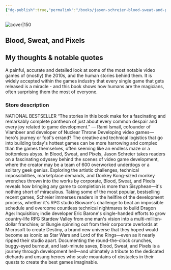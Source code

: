 ```yaml
---
{"dg-publish":true,"permalink":"/books/jason-schreier-blood-sweat-and-pixels/","title":"\"Blood, Sweat, and Pixels\"","tags":["video-games","non-fiction","business"]}
---
```




![cover|150](http://books.google.com/books/content?id=-bK-DQAAQBAJ&printsec=frontcover&img=1&zoom=1&edge=curl&source=gbs_api)

## Blood, Sweat, and Pixels

## My thoughts & notable quotes

A painful, accurate and detailed look at some of the most notable video games of (mostly) the 2010s, and the human stories behind them. It is widely accepted within the games industry that every single game that gets released is a miracle - and this book shows how humans are the magicians, often surprising them the most of everyone.

### Store description

NATIONAL BESTSELLER “The stories in this book make for a fascinating and remarkably complete pantheon of just about every common despair and every joy related to game development.” — Rami Ismail, cofounder of Vlambeer and developer of Nuclear Throne Developing video games—hero's journey or fool's errand? The creative and technical logistics that go into building today's hottest games can be more harrowing and complex than the games themselves, often seeming like an endless maze or a bottomless abyss. In Blood, Sweat, and Pixels, Jason Schreier takes readers on a fascinating odyssey behind the scenes of video game development, where the creator may be a team of 600 overworked underdogs or a solitary geek genius. Exploring the artistic challenges, technical impossibilities, marketplace demands, and Donkey Kong-sized monkey wrenches thrown into the works by corporate, Blood, Sweat, and Pixels reveals how bringing any game to completion is more than Sisyphean—it's nothing short of miraculous. Taking some of the most popular, bestselling recent games, Schreier immerses readers in the hellfire of the development process, whether it's RPG studio Bioware's challenge to beat an impossible schedule and overcome countless technical nightmares to build Dragon Age: Inquisition; indie developer Eric Barone's single-handed efforts to grow country-life RPG Stardew Valley from one man's vision into a multi-million-dollar franchise; or Bungie spinning out from their corporate overlords at Microsoft to create Destiny, a brand new universe that they hoped would become as iconic as Star Wars and Lord of the Rings—even as it nearly ripped their studio apart. Documenting the round-the-clock crunches, buggy-eyed burnout, and last-minute saves, Blood, Sweat, and Pixels is a journey through development hell—and ultimately a tribute to the dedicated diehards and unsung heroes who scale mountains of obstacles in their quests to create the best games imaginable.

